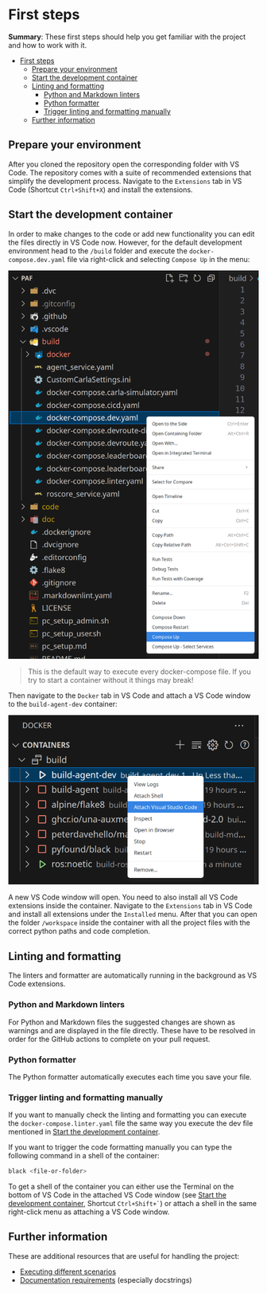 # First steps

**Summary**: These first steps should help you get familiar with the project and how to work with it.

- [First steps](#first-steps)
  - [Prepare your environment](#prepare-your-environment)
  - [Start the development container](#start-the-development-container)
  - [Linting and formatting](#linting-and-formatting)
    - [Python and Markdown linters](#python-and-markdown-linters)
    - [Python formatter](#python-formatter)
    - [Trigger linting and formatting manually](#trigger-linting-and-formatting-manually)
  - [Further information](#further-information)

## Prepare your environment

After you cloned the repository open the corresponding folder with VS Code. The repository comes with a suite of recommended extensions that simplify the development process. Navigate to the `Extensions` tab in VS Code (Shortcut `Ctrl+Shift+X`) and install the extensions.

## Start the development container

In order to make changes to the code or add new functionality you can edit the files directly in VS Code now. However, for the default development environment head to the `/build` folder and execute the `docker-compose.dev.yaml` file via right-click and selecting `Compose Up` in the menu:

![devcontainer.png](/doc/assets/development/devcontainer.png)

> This is the default way to execute every docker-compose file. If you try to start a container without it things may break!

Then navigate to the `Docker` tab in VS Code and attach a VS Code window to the `build-agent-dev` container:

![attach.png](/doc/assets/development/attach.png)

A new VS Code window will open. You need to also install all VS Code extensions inside the container. Navigate to the `Extensions` tab in VS Code and install all extensions under the `Installed` menu.
After that you can open the folder `/workspace` inside the container with all the project files with the correct python paths and code completion.

## Linting and formatting

The linters and formatter are automatically running in the background as VS Code extensions.

### Python and Markdown linters

For Python and Markdown files the suggested changes are shown as warnings and are displayed in the file directly. These have to be resolved in order for the GitHub actions to complete on your pull request.

### Python formatter

The Python formatter automatically executes each time you save your file.

### Trigger linting and formatting manually

If you want to manually check the linting and formatting you can execute the `docker-compose.linter.yaml` file the same way you execute the dev file mentioned in [Start the development container](#start-the-development-container).

If you want to trigger the code formatting manually you can type the following command in a shell of the container:

```sh
black <file-or-folder>
```

To get a shell of the container you can either use the Terminal on the bottom of VS Code in the attached VS Code window (see [Start the development container](#start-the-development-container), Shortcut `` Ctrl+Shift+` ``) or attach a shell in the same right-click menu as attaching a VS Code window.

## Further information

These are additional resources that are useful for handling the project:

- [Executing different scenarios](/doc/general/execution.md)
- [Documentation requirements](/doc/development/documentation_requirements.md) (especially docstrings)

